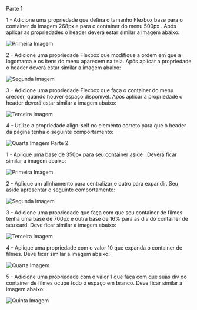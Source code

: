 Parte 1

1 - Adicione uma propriedade que defina o tamanho Flexbox base para o container da imagem 268px e para o container do menu 500px . Após aplicar as propriedades o header deverá estar similar a imagem abaixo:

![Primeira Imagem](imgs/exercicio-part1-1.png)

2 - Adicione uma propriedade Flexbox que modifique a ordem em que a logomarca e os itens do menu aparecem na tela. Após aplicar a propriedade o header deverá estar similar a imagem abaixo:

![Segunda Imagem](imgs/exercicio-part1-2.png)

3 - Adicione uma propriedade Flexbox que faça o container do menu crescer, quando houver espaço disponível. Após aplicar a propriedade o header deverá estar similar a imagem abaixo:

![Terceira Imagem](imgs/exercicio-part1-3.png)

4 - Utilize a propriedade align-self no elemento correto para que o header da página tenha o seguinte comportamento:

![Quarta Imagem](imgs/exercicio-part1-4.png)
Parte 2

1 - Aplique uma base de 350px para seu container aside . Deverá ficar similar a imagem abaixo:

![Primeira Imagem](imgs/exercicio-part2-1.png)

2 - Aplique um alinhamento para centralizar e outro para expandir. Seu aside apresentar o seguinte comportamento:

![Segunda Imagem](imgs/exercicio-part2-2.png)

3 - Adicione uma propriedade que faça com que seu container de filmes tenha uma base de 700px e outra base de 16% para as div do container de seu card. Deve ficar similar a imagem abaixo:

![Terceira Imagem](imgs/exercicio-part2-3.png)

4 - Aplique uma propriedade com o valor 10 que expanda o container de filmes. Deve ficar similar a imagem abaixo:

![Quarta Imagem](imgs/exercicio-part2-4.png)

5 - Adicione uma propriedade com o valor 1 que faça com que suas div do container de filmes ocupe todo o espaço em branco. Deve ficar similar a imagem abaixo:

![Quinta Imagem](imgs/exercicio-part2-5.png)
